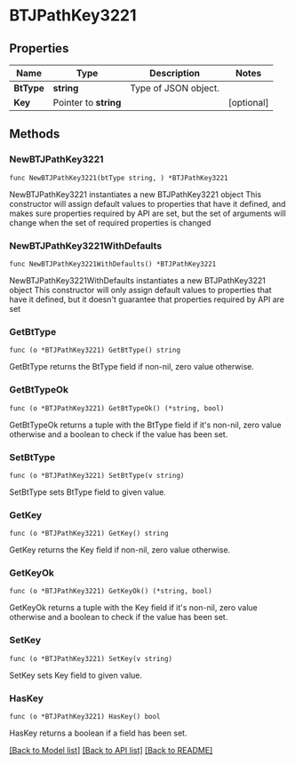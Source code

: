 # BTJPathKey3221

## Properties

Name | Type | Description | Notes
------------ | ------------- | ------------- | -------------
**BtType** | **string** | Type of JSON object. | 
**Key** | Pointer to **string** |  | [optional] 

## Methods

### NewBTJPathKey3221

`func NewBTJPathKey3221(btType string, ) *BTJPathKey3221`

NewBTJPathKey3221 instantiates a new BTJPathKey3221 object
This constructor will assign default values to properties that have it defined,
and makes sure properties required by API are set, but the set of arguments
will change when the set of required properties is changed

### NewBTJPathKey3221WithDefaults

`func NewBTJPathKey3221WithDefaults() *BTJPathKey3221`

NewBTJPathKey3221WithDefaults instantiates a new BTJPathKey3221 object
This constructor will only assign default values to properties that have it defined,
but it doesn't guarantee that properties required by API are set

### GetBtType

`func (o *BTJPathKey3221) GetBtType() string`

GetBtType returns the BtType field if non-nil, zero value otherwise.

### GetBtTypeOk

`func (o *BTJPathKey3221) GetBtTypeOk() (*string, bool)`

GetBtTypeOk returns a tuple with the BtType field if it's non-nil, zero value otherwise
and a boolean to check if the value has been set.

### SetBtType

`func (o *BTJPathKey3221) SetBtType(v string)`

SetBtType sets BtType field to given value.


### GetKey

`func (o *BTJPathKey3221) GetKey() string`

GetKey returns the Key field if non-nil, zero value otherwise.

### GetKeyOk

`func (o *BTJPathKey3221) GetKeyOk() (*string, bool)`

GetKeyOk returns a tuple with the Key field if it's non-nil, zero value otherwise
and a boolean to check if the value has been set.

### SetKey

`func (o *BTJPathKey3221) SetKey(v string)`

SetKey sets Key field to given value.

### HasKey

`func (o *BTJPathKey3221) HasKey() bool`

HasKey returns a boolean if a field has been set.


[[Back to Model list]](../README.md#documentation-for-models) [[Back to API list]](../README.md#documentation-for-api-endpoints) [[Back to README]](../README.md)


